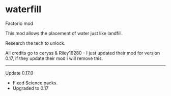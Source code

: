 # waterfill

Factorio mod
 
This mod allows the placement of water just like landfill.

Research the tech to unlock.

All credits go to ceryss & Riley19280 - I just updated their mod for version 0.17, if they update their mod i will remove this.

-----------
Update 0.17.0 
- Fixed Science packs.
- Upgraded to 0.17
